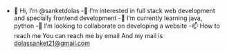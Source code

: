 - 👋 Hi, I’m @sanketdolas
-👀 I’m interested in full stack web development and specially frontend development
-🌱 I’m currently learning java, python
-💞️ I’m looking to collaborate on developing a website
-📫 How to reach me You can reach me by email And my mail is dolassanket21@gmail.com

<!---
sanketdolas/sanketdolas is a ✨ special ✨ repository because its `README.md` (this file) appears on your GitHub profile.
You can click the Preview link to take a look at your changes.
--->

